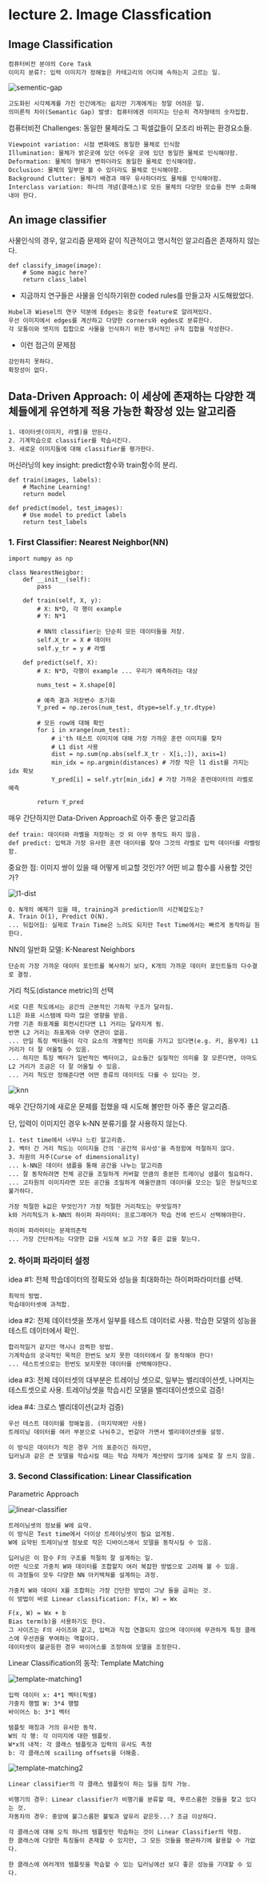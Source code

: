 ﻿# lecture 2. Image Classfication

## Image Classification

```
컴퓨터비전 분야의 Core Task
이미지 분류?: 입력 이미지가 정해놓은 카테고리의 어디에 속하는지 고르는 일.
```

![sementic-gap](./img/lect2/semantic-gap.PNG)

```
고도화된 시각체계를 가진 인간에게는 쉽지만 기계에게는 정말 어려운 일.
의미론적 차이(Semantic Gap) 발생: 컴퓨터에겐 이미지는 단순히 격자형태의 숫자집합.
```

컴퓨터비전 Challenges: 동일한 물체라도 그 픽셀값들이 모조리 바뀌는 환경요소들.

```
Viewpoint variation: 시점 변화에도 동일한 물체로 인식함
Illumination: 물체가 밝은곳에 있던 어두운 곳에 있던 동일한 물체로 인식해야함.
Deformation: 물체의 형태가 변하더라도 동일한 물체로 인식해야함.
Occlusion: 물체의 일부만 볼 수 있더라도 물체로 인식해야함.
Background Clutter: 물체가 배경과 매우 유사하더라도 물체를 인식해야함.
Interclass variation: 하나의 개념(클래스)로 모든 물체의 다양한 모습을 전부 소화해 내야 한다.
```

## An image classifier

사물인식의 경우, 알고리즘 문제와 같이 직관적이고 명시적인 알고리즘은 존재하지 않는다.

```
def classify_image(image):
	# Some magic here?
	return class_label
```

- 지금까지 연구들은 사물을 인식하기위한 coded rules를 만들고자 시도해왔었다.

```
Hubel과 Wiesel의 연구 덕분에 Edges는 중요한 feature로 알려져있다.
우선 이미지에서 edges를 계산하고 다양한 corners와 egdes로 분류한다.
각 모퉁이와 엣지의 집합으로 사물을 인식하기 위한 명시적인 규칙 집합을 작성한다.
```

- 이런 접근의 문제점

```
강인하지 못하다.
확장성이 없다.
```

## Data-Driven Approach: 이 세상에 존재하는 다양한 객체들에게 유연하게 적용 가능한 확장성 있는 알고리즘

```
1. 데이터셋(이미지, 라벨)을 만든다.
2. 기계학습으로 classifier를 학습시킨다.
3. 새로운 이미지들에 대해 classifier를 평가한다.
```

머신러닝의 key insight: predict함수와 train함수의 분리.

```
def train(images, labels):
	# Machine Learning!
	return model
```

```
def predict(model, test_images):
	# Use model to predict labels
	return test_labels
```

### 1. First Classifier: Nearest Neighbor(NN)

```
import numpy as np

class NearestNeigbor:
    def __init__(self):
        pass
    
    def train(self, X, y):
        # X: N*D, 각 행이 example
        # Y: N*1
        
        # NN의 classifier는 단순히 모든 데이터들을 저장.
        self.X_tr = X # 데이터
        self.y_tr = y # 라벨
        
    def predict(self, X):
        # X: N*D, 각행이 example ... 우리가 예측하려는 대상
        
        nums_test = X.shape[0]
        
        # 예측 결과 저장변수 초기화
        Y_pred = np.zeros(num_test, dtype=self.y_tr.dtype)
        
        # 모든 row에 대해 확인
        for i in xrange(num_test):
            # i'th 테스트 이미지에 대해 가장 가까운 훈련 이미지를 찾자
            # L1 dist 사용
            dist = np.sum(np.abs(self.X_tr - X[i,:]), axis=1)
            min_idx = np.argmin(distances) # 가장 작은 l1 dist를 가지는 idx 확보
            Y_pred[i] = self.ytr[min_idx] # 가장 가까운 훈련데이터의 라벨로 예측
        
        return Y_pred
```

매우 간단하지만 Data-Driven Approach로 아주 좋은 알고리즘

```
def train: 데이터와 라벨을 저장하는 것 외 아무 동작도 하지 않음.
def predict: 입력과 가장 유사한 훈련 데이터를 찾아 그것의 라벨로 입력 데이터를 라벨링함.
```

중요한 점: 이미지 쌍이 있을 때 어떻게 비교할 것인가? 어떤 비교 함수를 사용할 것인가?

![l1-dist](./img/lect2/l1-dist.PNG)

```
Q. N개의 예제가 있을 때, training과 prediction의 시간복잡도는?
A. Train O(1), Predict O(N).
... 뒤집어짐: 실제로 Train Time은 느려도 되지만 Test Time에서는 빠르게 동작하길 원한다.
```

NN의 일반화 모델: K-Nearest Neighbors

```
단순히 가장 가까운 데이터 포인트를 복사하기 보다, K개의 가까운 데이터 포인트들의 다수결로 결정.
```

거리 척도(distance metric)의 선택

```
서로 다른 척도에서는 공간의 근본적인 기하학 구조가 달라짐.
L1은 좌표 시스템에 따라 많은 영향을 받음.
가령 기존 좌표계를 회전시킨다면 L1 거리는 달라지게 됨.
반면 L2 거리는 좌표계와 아무 연관이 없음.
... 만일 특징 벡터들이 각각 요소의 개별적인 의미를 가지고 있다면(e.g. 키, 몸무게) L1 거리가 더 잘 어울릴 수 있음.
... 하지만 특징 벡터가 일반적인 벡터이고, 요소들간 실질적인 의미를 잘 모른다면, 아마도 L2 거리가 조금은 더 잘 어울릴 수 있음.
... 거리 척도만 정해준다면 어떤 종류의 데이터도 다룰 수 있다는 것.
```

![knn](./img/lect2/knn.PNG)

매우 간단하기에 새로운 문제를 접했을 때 시도해 볼만한 아주 좋은 알고리즘.

단, 입력이 이미지인 경우 k-NN 분류기를 잘 사용하지 않는다.

```
1. test time에서 너무나 느린 알고리즘.
2. 벡터 간 거리 척도는 이미지들 간의 '공간적 유사성'을 측정함에 적절하지 않다.
3. 차원의 저주(Curse of dimensionality)
... k-NN은 데이터 샘플을 통해 공간을 나누는 알고리즘
... 잘 동작하려면 전체 공간을 조밀하게 커버할 만큼의 충분한 트레이닝 샘플이 필요하다.
... 고차원의 이미지라면 모든 공간을 조밀하게 메울만큼의 데이터를 모으는 일은 현실적으로 불가하다.
```

```
가장 적절한 k값은 무엇인가? 가장 적절한 거리척도는 무엇일까?
k와 거리척도가 k-NN의 하이퍼 파라미터: 프로그래머가 학습 전에 반드시 선택해야한다.

하이퍼 파라미터는 문제의존적
... 가장 간단하게는 다양한 값을 시도해 보고 가장 좋은 값을 찾는다.
```

### 2. 하이퍼 파라미터 설정

idea #1: 전체 학습데이터의 정확도와 성능을 최대화하는 하이퍼파라미터를 선택.

```
최악의 방법.
학습데이터셋에 과적합.
```

idea #2: 전체 데이터셋을 쪼개서 일부를 테스트 데이터로 사용. 학습한 모델의 성능을 테스트 데이터에서 확인.

```
합리적일거 같지만 역시나 끔찍한 방법.
기계학습의 궁극적인 목적은 한번도 보지 못한 데이터에서 잘 동작해야 한다!
... 테스트셋으로는 한번도 보지못한 데이터를 선택해야한다.
```

idea #3: 전체 데이터셋의 대부분은 트레이닝 셋으로, 일부는 밸리데이션셋, 나머지는 테스트셋으로 사용. 트레이닝셋을 학습시킨 모델을 밸리데이션셋으로 검증!

idea #4: 크로스 밸리데이션(교차 검증)

```
우선 테스트 데이터를 정해놓음. (마지막에만 사용)
트레이닝 데이터를 여러 부분으로 나눠주고, 번갈아 가면서 밸리데이션셋을 설정.

이 방식은 데이터가 작은 경우 거의 표준이긴 하지만,
딥러닝과 같은 큰 모델을 학습시킬 때는 학습 자체가 계산량이 많기에 실제로 잘 쓰지 않음.
```

### 3. Second Classification: Linear Classification

Parametric Approach

![linear-classifier](./img/lect2/linear-classifier.PNG)

```
트레이닝셋의 정보를 W에 요약.
이 방식은 Test time에서 더이상 트레이닝셋이 필요 없게됨.
W에 요약된 트레이닝셋 정보로 작은 디바이스에서 모델을 동작시킬 수 있음.

딥러닝은 이 함수 F의 구조를 적절히 잘 설계하는 일.
어떤 식으로 가중치 W와 데이터를 조합할지 여러 복잡한 방법으로 고려해 볼 수 있음.
이 과정들이 모두 다양한 NN 아키텍쳐를 설계하는 과정.

가중치 W와 데이터 X를 조합하는 가장 간단한 방법이 그냥 둘을 곱하는 것.
이 방법이 바로 Linear classification: F(x, W) = Wx

F(x, W) = Wx + b
Bias term(b)을 사용하기도 한다.
그 사이즈는 F의 사이즈와 같고, 입력과 직접 연결되지 않으며 데이터에 무관하게 특정 클래스에 우선권을 부여하는 역할이다.
데이터셋이 불균등한 경우 바이어스를 조정하여 모델을 조정한다.
```

Linear Classification의 동작: Template Matching

![template-matching1](./img/lect2/template-matching1.PNG)

```
입력 데이터 x: 4*1 벡터(픽셀)
가중치 행렬 W: 3*4 행렬
바이어스 b: 3*1 벡터

템플릿 매칭과 거의 유사한 동작.
W의 각 행: 각 이미지에 대한 템플릿.
W*x의 내적: 각 클래스 템플릿과 입력의 유사도 측정
b: 각 클래스에 scailing offsets을 더해줌.
```

![template-matching2](./img/lect2/template-matching2.PNG)

```
Linear classifier의 각 클래스 템플릿이 하는 일을 짐작 가능.

비행기의 경우: Linear classifier가 비행기를 분류할 때, 푸르스름한 것들을 찾고 있다는 것.
자동차의 경우: 중앙에 불그스름한 불빛과 앞유리 같은듯...? 조금 이상하다.

각 클래스에 대해 오직 하나의 템플릿만 학습하는 것이 Linear Classifier의 약점.
한 클래스에 다양한 특징들이 존재할 수 있지만, 그 모든 것들을 평균하기에 활용할 수 가없다.

한 클래스에 여러개의 템플릿을 학습할 수 있는 딥러닝에선 보다 좋은 성능을 기대할 수 있다.
```